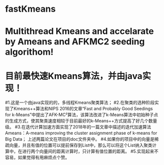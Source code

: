 # fastKmeans
# Multithread Kmeans and accelarate by Ameans and AFKMC2 seeding algorithom!
# 目前最快速Kmeans算法，并由java实现！
#1.这是一个由java实现的的，多线程Kmeans聚类算法；
#2.在聚类的选种阶段实现了Kmeans++算法和NIPS 2016的文章“Fast and Probably Good Seedings for k-Means”中提出了AFK-MC²算法，该算法改进了k-Means算法中初始种子点的生成方式，使其聚类速度相较于目前最好的k-Means++方式提高了好几个数量级。
#3.在迭代计算加速方面实现了2018年的一篇文章中描述的迭代加速算法Ameans：A-means improving the cluster assignment phase of k-means for Big Data；
上述两篇论文在项目的doc文件夹中。
#4.如果你的项目中的向量是稀疏向量，并且有值的位置可以提前保存到List中，那么可以将这个List纳入聚类计算中，在进行两个向量间的距离计算时，只计算有值位置的距离。
#5.实现起来不容易，如果觉得有用麻烦点个赞。
